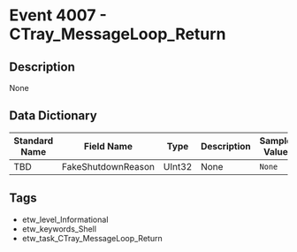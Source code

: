 # Event 4007 - CTray_MessageLoop_Return

## Description
None

## Data Dictionary
|Standard Name|Field Name|Type|Description|Sample Value|
|---|---|---|---|---|
|TBD|FakeShutdownReason|UInt32|None|`None`|

## Tags
* etw_level_Informational
* etw_keywords_Shell
* etw_task_CTray_MessageLoop_Return